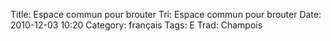 Title: Espace commun pour brouter
 Tri: Espace commun pour brouter
 Date: 2010-12-03 10:20
 Category: français
 Tags: E
 Trad: Champois
 